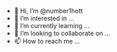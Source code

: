 - 👋 Hi, I’m @number1hott
- 👀 I’m interested in ...
- 🌱 I’m currently learning ...
- 💞️ I’m looking to collaborate on ...
- 📫 How to reach me ...

<!---
number1hott/number1hott is a ✨ special ✨ repository because its `README.md` (this file) appears on your GitHub profile.
You can click the Preview link to take a look at your changes.
--->
